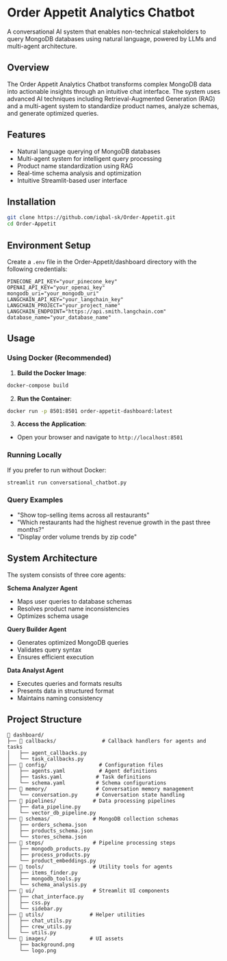 # Order Appetit Analytics Chatbot

A conversational AI system that enables non-technical stakeholders to query MongoDB databases using natural language, powered by LLMs and multi-agent architecture.

## Overview

The Order Appetit Analytics Chatbot transforms complex MongoDB data into actionable insights through an intuitive chat interface. The system uses advanced AI techniques including Retrieval-Augmented Generation (RAG) and a multi-agent system to standardize product names, analyze schemas, and generate optimized queries.

## Features

- Natural language querying of MongoDB databases
- Multi-agent system for intelligent query processing
- Product name standardization using RAG
- Real-time schema analysis and optimization
- Intuitive Streamlit-based user interface

## Installation

```bash
git clone https://github.com/iqbal-sk/Order-Appetit.git
cd Order-Appetit
```

## Environment Setup

Create a `.env` file in the Order-Appetit/dashboard directory with the following credentials:

```plaintext
PINECONE_API_KEY="your_pinecone_key"
OPENAI_API_KEY="your_openai_key"
mongodb_uri="your_mongodb_uri"
LANGCHAIN_API_KEY="your_langchain_key"
LANGCHAIN_PROJECT="your_project_name"
LANGCHAIN_ENDPOINT="https://api.smith.langchain.com"
database_name="your_database_name"
```

## Usage

### Using Docker (Recommended)

1. **Build the Docker Image**:
```bash
docker-compose build
```

2. **Run the Container**:
```bash
docker run -p 8501:8501 order-appetit-dashboard:latest
```

3. **Access the Application**:
- Open your browser and navigate to `http://localhost:8501`

### Running Locally

If you prefer to run without Docker:
```bash
streamlit run conversational_chatbot.py
```

### Query Examples
- "Show top-selling items across all restaurants"
- "Which restaurants had the highest revenue growth in the past three months?"
- "Display order volume trends by zip code"

## System Architecture

The system consists of three core agents:

**Schema Analyzer Agent**
- Maps user queries to database schemas
- Resolves product name inconsistencies
- Optimizes schema usage

**Query Builder Agent**
- Generates optimized MongoDB queries
- Validates query syntax
- Ensures efficient execution

**Data Analyst Agent**
- Executes queries and formats results
- Presents data in structured format
- Maintains naming consistency

## Project Structure

```
📁 dashboard/
├── 📁 callbacks/               # Callback handlers for agents and tasks
│   ├── agent_callbacks.py
│   └── task_callbacks.py
├── 📁 config/                 # Configuration files
│   ├── agents.yaml           # Agent definitions
│   ├── tasks.yaml           # Task definitions
│   └── schema.yaml          # Schema configurations
├── 📁 memory/                # Conversation memory management
│   └── conversation.py      # Conversation state handling
├── 📁 pipelines/            # Data processing pipelines
│   ├── data_pipeline.py
│   └── vector_db_pipeline.py
├── 📁 schemas/              # MongoDB collection schemas
│   ├── orders_schema.json
│   ├── products_schema.json
│   └── stores_schema.json
├── 📁 steps/                # Pipeline processing steps
│   ├── mongodb_products.py
│   ├── process_products.py
│   └── product_embeddings.py
├── 📁 tools/                # Utility tools for agents
│   ├── items_finder.py
│   ├── mongodb_tools.py
│   └── schema_analysis.py
├── 📁 ui/                   # Streamlit UI components
│   ├── chat_interface.py
│   ├── css.py
│   └── sidebar.py
├── 📁 utils/               # Helper utilities
│   ├── chat_utils.py
│   ├── crew_utils.py
│   └── utils.py
└── 📁 images/              # UI assets
    ├── background.png
    └── logo.png
```